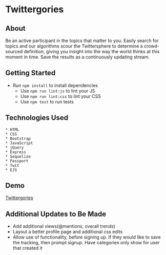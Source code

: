 # Twittergories

## About

Be an active participant in the topics that matter to you. Easily search for topics and our algorithms scour the Twittersphere to determine a crowd-sourced definition, giving you insight into the way the world thinks at this moment in time. Save the results as a continuously updating stream.

## Getting Started


* Run `npm install` to install dependencies
  * Use `npm run lint:js` to lint your JS
  * Use `npm run lint:css` to lint your CSS
  * Use `npm test` to run tests


## Technologies Used

    * HTML
    * CSS
    * Bootstrap
    * JavaScript
    * jQuery
    * Express
    * Sequelize
    * Passport
    * Twit
    * EJS

## Demo
[Twittergories](https://twittergories.herokuapp.com)

## Additional Updates to Be Made
* Add additional views(@mentions, overall trends)
* Layout a better profile page and additional css edits
* Allow use of functionality, before signing up. If they would like to save the tracking, then prompt signup. Have categories only show for user that created it
